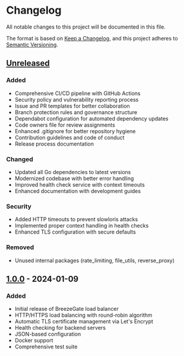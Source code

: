 # Changelog

All notable changes to this project will be documented in this file.

The format is based on [Keep a Changelog](https://keepachangelog.com/en/1.0.0/),
and this project adheres to [Semantic Versioning](https://semver.org/spec/v2.0.0.html).

## [Unreleased]

### Added
- Comprehensive CI/CD pipeline with GitHub Actions
- Security policy and vulnerability reporting process
- Issue and PR templates for better collaboration
- Branch protection rules and governance structure
- Dependabot configuration for automated dependency updates
- Code owners file for review assignments
- Enhanced .gitignore for better repository hygiene
- Contribution guidelines and code of conduct
- Release process documentation

### Changed
- Updated all Go dependencies to latest versions
- Modernized codebase with better error handling
- Improved health check service with context timeouts
- Enhanced documentation with development guides

### Security
- Added HTTP timeouts to prevent slowloris attacks
- Implemented proper context handling in health checks
- Enhanced TLS configuration with secure defaults

### Removed
- Unused internal packages (rate_limiting, file_utils, reverse_proxy)

## [1.0.0] - 2024-01-09

### Added
- Initial release of BreezeGate load balancer
- HTTP/HTTPS load balancing with round-robin algorithm
- Automatic TLS certificate management via Let's Encrypt
- Health checking for backend servers
- JSON-based configuration
- Docker support
- Comprehensive test suite

[Unreleased]: https://github.com/thetonbr/breezegate/compare/v1.0.0...HEAD
[1.0.0]: https://github.com/thetonbr/breezegate/releases/tag/v1.0.0